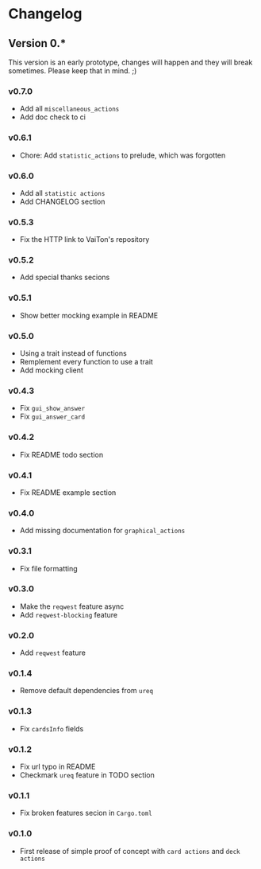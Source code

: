 # Changelog

## Version 0.*

This version is an early prototype, changes will happen and they will break sometimes. Please keep that in mind. ;)

### v0.7.0

- Add all `miscellaneous_actions`
- Add doc check to ci

### v0.6.1

- Chore: Add `statistic_actions` to prelude, which was forgotten

### v0.6.0

- Add all `statistic actions`
- Add CHANGELOG section

### v0.5.3

- Fix the HTTP link to VaiTon's repository

### v0.5.2

- Add special thanks secions

### v0.5.1

- Show better mocking example in README

### v0.5.0

- Using a trait instead of functions
- Remplement every function to use a trait
- Add mocking client

### v0.4.3

- Fix `gui_show_answer`
- Fix `gui_answer_card`

### v0.4.2

- Fix README todo section

### v0.4.1

- Fix README example section

### v0.4.0

- Add missing documentation for `graphical_actions`

### v0.3.1

- Fix file formatting

### v0.3.0

- Make the `reqwest` feature async
- Add `reqwest-blocking` feature

### v0.2.0

- Add `reqwest` feature

### v0.1.4

- Remove default dependencies from `ureq`

### v0.1.3

- Fix `cardsInfo` fields

### v0.1.2

- Fix url typo in README
- Checkmark `ureq` feature in TODO section

### v0.1.1

- Fix broken features secion in `Cargo.toml`

### v0.1.0

- First release of simple proof of concept with `card actions` and `deck actions`

